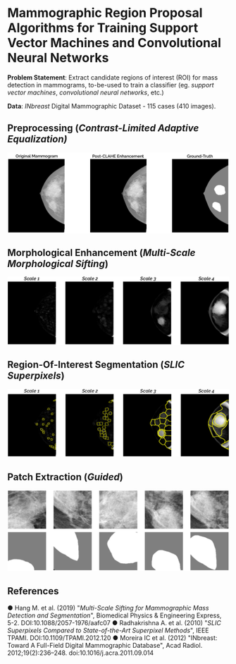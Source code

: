 # Mammographic Region Proposal Algorithms for Training Support Vector Machines and Convolutional Neural Networks

**Problem Statement**: Extract candidate regions of interest (ROI) for mass detection in mammograms, to-be-used to train a classifier (eg. *support vector machines*, *convolutional neural networks*, etc.) 
 
**Data**: *INbreast* Digital Mammographic Dataset - 115 cases (410 images).
 
## Preprocessing (*Contrast-Limited Adaptive Equalization)*
![Preprocessing](reports/images/preprocessing.png)
   
     
## Morphological Enhancement (*Multi-Scale Morphological Sifting*)  
![MMS](reports/images/mms.png)

    
## Region-Of-Interest Segmentation (*SLIC Superpixels*) 
![SLIC Superpixels](reports/images/slic.png) 
 

## Patch Extraction (*Guided*)
![Patch Extraction](reports/images/patch.png) 

## References
● Hang M. et al. (2019) "*Multi-Scale Sifting for Mammographic Mass Detection and Segmentation*", Biomedical Physics & Engineering Express, 5-2. DOI:10.1088/2057-1976/aafc07
● Radhakrishna A. et al. (2010) "*SLIC Superpixels Compared to State-of-the-Art Superpixel Methods*", IEEE TPAMI. DOI:10.1109/TPAMI.2012.120
● Moreira IC et al. (2012) "INbreast: Toward A Full-Field Digital Mammographic Database", Acad Radiol. 2012;19(2):236–248. doi:10.1016/j.acra.2011.09.014

